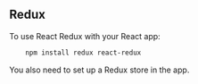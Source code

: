 ## Redux

To use React Redux with your React app:

```bash
    npm install redux react-redux
```

You also need to set up a Redux store in the app.
